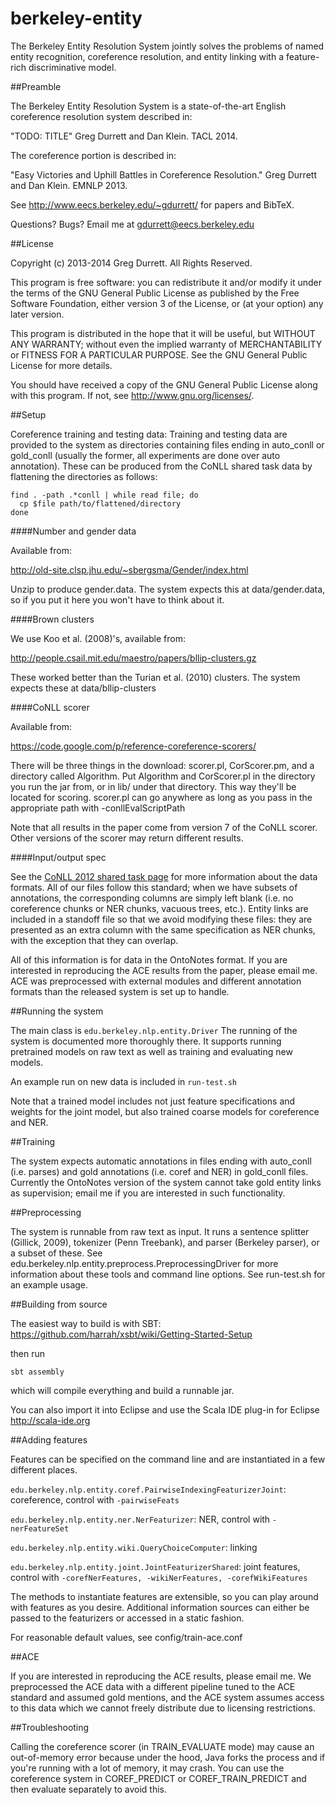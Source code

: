berkeley-entity
===============

The Berkeley Entity Resolution System jointly solves the problems of named entity recognition, coreference resolution, and entity linking with a feature-rich discriminative model.

##Preamble

The Berkeley Entity Resolution System is a state-of-the-art English coreference
resolution system described in:

"TODO: TITLE" Greg Durrett and Dan Klein. TACL 2014.

The coreference portion is described in:

"Easy Victories and Uphill Battles in Coreference Resolution." Greg Durrett and Dan Klein. EMNLP 2013.

See http://www.eecs.berkeley.edu/~gdurrett/ for papers and BibTeX.

Questions? Bugs? Email me at gdurrett@eecs.berkeley.edu



##License

Copyright (c) 2013-2014 Greg Durrett. All Rights Reserved.

This program is free software: you can redistribute it and/or modify
it under the terms of the GNU General Public License as published by
the Free Software Foundation, either version 3 of the License, or
(at your option) any later version.

This program is distributed in the hope that it will be useful,
but WITHOUT ANY WARRANTY; without even the implied warranty of
MERCHANTABILITY or FITNESS FOR A PARTICULAR PURPOSE.  See the
GNU General Public License for more details.

You should have received a copy of the GNU General Public License
along with this program.  If not, see <http://www.gnu.org/licenses/>.



##Setup

Coreference training and testing data: Training and testing data are provided
to the system as directories containing files ending in auto_conll or
gold_conll (usually the former, all experiments are done over auto annotation).
These can be produced from the CoNLL shared task data by flattening the
directories as follows:

```
find . -path .*conll | while read file; do
  cp $file path/to/flattened/directory
done
```

####Number and gender data

Available from:

http://old-site.clsp.jhu.edu/~sbergsma/Gender/index.html

Unzip to produce gender.data. The system expects this at data/gender.data, so
if you put it here you won't have to think about it.

####Brown clusters

We use Koo et al. (2008)'s, available from:

http://people.csail.mit.edu/maestro/papers/bllip-clusters.gz

These worked better than the Turian et al. (2010) clusters. The system
expects these at data/bllip-clusters

####CoNLL scorer

Available from:

https://code.google.com/p/reference-coreference-scorers/

There will be three things in the download: scorer.pl, CorScorer.pm, and a
directory called Algorithm.  Put Algorithm and CorScorer.pl in the directory
you run the jar from, or in lib/ under that directory. This way they'll be
located for scoring. scorer.pl can go anywhere as long as you pass in the
appropriate path with -conllEvalScriptPath

Note that all results in the paper come from version 7 of the CoNLL scorer.
Other versions of the scorer may return different results.

####Input/output spec

See the [CoNLL 2012 shared task
page](http://conll.cemantix.org/2012/data.html) for more information about the
data formats. All of our files follow this standard; when we have subsets of
annotations, the corresponding columns are simply left blank (i.e. no
coreference chunks or NER chunks, vacuous trees, etc.).  Entity links are
included in a standoff file so that we avoid modifying these files: they are
presented as an extra column with the same specification as NER chunks, with
the exception that they can overlap.

All of this information is for data in the OntoNotes format. If you are
interested in reproducing the ACE results from the paper, please email me. ACE
was preprocessed with external modules and different annotation formats than
the released system is set up to handle.



##Running the system

The main class is ```edu.berkeley.nlp.entity.Driver``` The running of the system is
documented more thoroughly there. It supports running pretrained models on raw
text as well as training and evaluating new models.

An example run on new data is included in ```run-test.sh```

Note that a trained model includes not just feature specifications and weights
for the joint model, but also trained coarse models for coreference and NER.



##Training

The system expects automatic annotations in files ending with auto_conll (i.e.
parses) and gold annotations (i.e. coref and NER) in gold_conll files.
Currently the OntoNotes version of the system cannot take gold entity links
as supervision; email me if you are interested in such functionality.



##Preprocessing

The system is runnable from raw text as input. It runs a sentence splitter
(Gillick, 2009), tokenizer (Penn Treebank), and parser (Berkeley parser), or a
subset of these.  See edu.berkeley.nlp.entity.preprocess.PreprocessingDriver
for more information about these tools and command line options. See
run-test.sh for an example usage.

##Building from source

The easiest way to build is with SBT:
https://github.com/harrah/xsbt/wiki/Getting-Started-Setup

then run

```
sbt assembly
```

which will compile everything and build a runnable jar.

You can also import it into Eclipse and use the Scala IDE plug-in for Eclipse
http://scala-ide.org



##Adding features

Features can be specified on the command line and are instantiated in a few
different places.

```edu.berkeley.nlp.entity.coref.PairwiseIndexingFeaturizerJoint```: coreference, control with
```-pairwiseFeats```

```edu.berkeley.nlp.entity.ner.NerFeaturizer```: NER, control with
```-nerFeatureSet```

```edu.berkeley.nlp.entity.wiki.QueryChoiceComputer```: linking

```edu.berkeley.nlp.entity.joint.JointFeaturizerShared```: joint features, control with
```-corefNerFeatures, -wikiNerFeatures, -corefWikiFeatures```

The methods to instantiate features are extensible, so you can play around with
features as you desire.  Additional information sources can either be passed to
the featurizers or accessed in a static fashion.

For reasonable default values, see config/train-ace.conf



##ACE

If you are interested in reproducing the ACE results, please email me. We
preprocessed the ACE data with a different pipeline tuned to the ACE standard
and assumed gold mentions, and the ACE system assumes access to this data
which we cannot freely distribute due to licensing restrictions.



##Troubleshooting

Calling the coreference scorer (in TRAIN_EVALUATE mode) may cause an
out-of-memory error because under the hood, Java forks the process and if
you're running with a lot of memory, it may crash. You can use the coreference
system in COREF_PREDICT or COREF_TRAIN_PREDICT and then evaluate separately
to avoid this.

